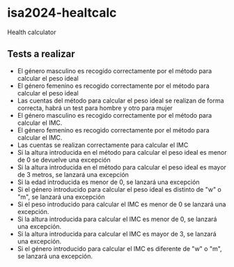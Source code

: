 # isa2024-healtcalc
Health calculator

## Tests a realizar
- El género masculino es recogido correctamente por el método para calcular el peso ideal
- El género femenino es recogido correctamente por el método para calcular el peso ideal
- Las cuentas del método para calcular el peso ideal se realizan de forma correcta, habrá un test para hombre y otro para mujer
- El género masculino es recogido correctamente por el método para calcular el IMC.
- El género femenino es recogido correctamente por el método para calcular el IMC.
- Las cuentas se realizan correctamente para calcular el IMC
- Si la altura introducida en el método para calcular el peso ideal es menor de 0 se devuelve una excepción
- Si la altura introducida en el método para calcular el peso ideal es mayor de 3 metros, se lanzará una excepción
- Si la edad introducida es menor de 0, se lanzará una excepción
- Si el género introducido para calcular el peso ideal es distinto de "w" o "m", se lanzará una excepción
- Si el peso introducido para calcular el IMC es menor de 0 se lanzará una excepción.
- Si la altura introducida para calcular el IMC es menor de 0, se lanzará una excepción.
- Si la altura introducida para calcular el IMC es mayor de 3, se lanzará una excepción.
- Si el género introducido para calcular el IMC es diferente de "w" o "m", se lanzará una excepción.
